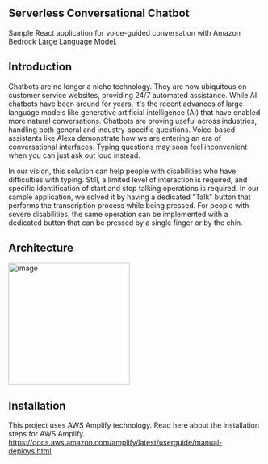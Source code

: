 ## Serverless Conversational Chatbot

Sample React application for voice-guided conversation with Amazon Bedrock Large Language Model.

## Introduction

Chatbots are no longer a niche technology. They are now ubiquitous on customer service websites, providing 24/7 automated assistance. While AI chatbots have been around for years, it's the recent advances of large language models like generative artificial intelligence (AI) that have enabled more natural conversations. Chatbots are proving useful across industries, handling both general and industry-specific questions. Voice-based assistants like Alexa demonstrate how we are entering an era of conversational interfaces. Typing questions may soon feel inconvenient when you can just ask out loud instead.

In our vision, this solution can help people with disabilities who have difficulties with typing. Still, a limited level of interaction is required, and specific identification of start and stop talking operations is required. In our sample application, we solved it by having a dedicated "Talk" button that performs the transcription process while being pressed.
For people with severe disabilities, the same operation can be implemented with a dedicated button that can be pressed by a single finger or by the chin.

## Architecture

<img width="240" alt="image" src="https://github.com/aws-samples/serverless-conversational-chatbot/assets/135519473/2a4d4610-f3ff-450c-9746-52b60c7f1e46">

## Installation

This project uses AWS Amplify technology. Read here about the installation steps for AWS Amplify. 
https://docs.aws.amazon.com/amplify/latest/userguide/manual-deploys.html
